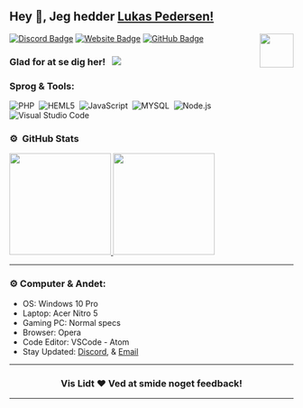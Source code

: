 ## Hey 👋, Jeg hedder [Lukas Pedersen!](https://github.com/LukasRP24)

<img align="right" height="60" width="60" alt="" src="https://cdn.discordapp.com/attachments/836627918356611093/843514211849732096/MOSHED-2021-4-30-18-57-45.gif" />

[![Discord Badge](https://img.shields.io/badge/-Discord-0e76a8?style=flat-square&logo=Discord&logoColor=white)](https://discord.gg/Wwy3jwY6qy)
[![Website Badge](https://img.shields.io/badge/Website-3b5998?style=flat-square&logo=google-chrome&logoColor=white)](https://dkdevteam.dk)
[![GitHub Badge](https://img.shields.io/badge/-GitHub-ffffff?style=flat-square&logo=Github&logoColor=black)](https://github.com/LukasRP24)

### Glad for at se dig her! &nbsp; ![](https://komarev.com/ghpvc/?username=LukasRP24&label=Views&color=blue&style=plastic)


### Sprog & Tools:

![PHP](thttps://img.shields.io/badge/-PHP-333333?style=flat&logo=php)&nbsp;
![HEML5](thttps://img.shields.io/badge/-html5-333333?style=flat&logo=html5)&nbsp;
![JavaScript](thttps://img.shields.io/badge/-JavaScript-333333?style=flat&logo=javascript)&nbsp;
![MYSQL](https://img.shields.io/badge/-MySQL-333333?style=flat&logo=mysql)&nbsp;
![Node.js](https://img.shields.io/badge/-Node.js-333333?style=flat&logo=node.js)&nbsp;
![Visual Studio Code](https://img.shields.io/badge/-Visual%20Studio%20Code-333333?style=flat&logo=visual-studio-code&logoColor=007ACC)&nbsp;

### ⚙️ &nbsp;GitHub Stats

<p align="left">
<a href="https://github.com/LukasRP24">
  <img height="180em" src="https://github-readme-stats-eight-theta.vercel.app/api?username=LukasRP24&show_icons=true&theme=react&include_all_commits=true&count_private=true"/>
  <img height="180em" src="https://github-readme-stats-eight-theta.vercel.app/api/top-langs/?username=LukasRP24&layout=compact&langs_count=8&theme=react"/>
</a>
</p>

---

### ⚙️ Computer & Andet:

- OS: Windows 10 Pro 
- Laptop: Acer Nitro 5
- Gaming PC: Normal specs
- Browser: Opera
- Code Editor: VSCode - Atom 
- Stay Updated: [Discord](https://discord.gg/Wwy3jwY6qy), & [Email](support@dkdevteam.dk)

---

<h3 align=center>Vis Lidt ❤️ Ved at smide noget feedback!</h3>

---
